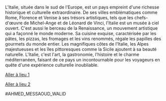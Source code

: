 L'Italie, située dans le sud de l'Europe, est un pays empreint d'une richesse historique et culturelle extraordinaire. De ses villes emblématiques comme Rome, Florence et Venise à ses trésors artistiques, tels que les chefs-d'œuvre de Michel-Ange et de Léonard de Vinci, l'Italie est un musée à ciel ouvert. C'est aussi le berceau de la Renaissance, un mouvement artistique qui a façonné le monde moderne. Sa cuisine exquise, caractérisée par les pâtes, les pizzas, les fromages et les vins renommés, régale les papilles des gourmets du monde entier. Les magnifiques côtes de l'Italie, les Alpes majestueuses et les îles pittoresques comme la Sicile ajoutent à sa beauté naturelle. L'Italie, c'est l'art, la gastronomie, l'histoire et le charme méditerranéen, faisant de ce pays un incontournable pour les voyageurs en quête d'une expérience culturelle inoubliable.

[Aller à lieu 1](https://github.com/WildGhost21/AR1/blob/main/allianz_arena_munich.md)

[Aller à lieu 2](https://github.com/WildGhost21/AR1/blob/main/Egypte.md)

#AHMED_MESSAOUD_WALID